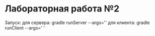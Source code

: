 # Лабораторная работа №2
Запуск:
для сервера: gradle runServer --args='<port>'
для клиента: gradle runClient --args='<fileName> <serverIP> <port>'
